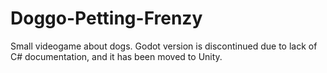 # Doggo-Petting-Frenzy
Small videogame about dogs. Godot version is discontinued due to lack of C# documentation, and it has been moved to Unity.
